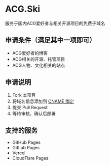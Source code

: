 # ACG.Ski
服务于国内ACG爱好者与相关开源项目的免费子域名

## 申请条件（满足其中一项即可）
- ACG爱好者的博客
- ACG相关的开源、托管项目
- ACG人物、文化相关的站点


## 申请说明
1. Fork 本项目
2. 将域名信息添加到 [CNAME 绑定](https://github.com/7doger/acg.ski/blob/master/main/active_cname.js)
3. 提交 Pull Request
4. 等待审核，确认后部署

## 支持的服务
- GitHub Pages
- GitLab Pages
- Vercel
- CloudFlare Pages
